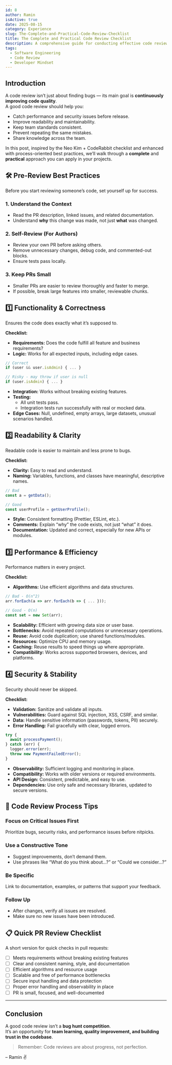 ```yaml
---
id: 8
author: Ramin
isActive: true
date: 2025-08-15
category: Experience
slug: The-Complete-and-Practical-Code-Review-Checklist
title: The Complete and Practical Code Review Checklist
description: A comprehensive guide for conducting effective code reviews, combining a technical checklist with process-oriented best practices.
tags:
  - Software Engineering
  - Code Review
  - Developer Mindset
---
```


## Introduction

A code review isn’t just about finding bugs — its main goal is **continuously improving code quality**.  
A good code review should help you:

- Catch performance and security issues before release.
- Improve readability and maintainability.
- Keep team standards consistent.
- Prevent repeating the same mistakes.
- Share knowledge across the team.

In this post, inspired by the Neo Kim + CodeRabbit checklist and enhanced with process-oriented best practices, we’ll walk through a **complete** and **practical** approach you can apply in your projects.

## 🛠 Pre-Review Best Practices

Before you start reviewing someone’s code, set yourself up for success.

### 1. Understand the Context

- Read the PR description, linked issues, and related documentation.
- Understand **why** this change was made, not just **what** was changed.

### 2. Self-Review (For Authors)

- Review your own PR before asking others.
- Remove unnecessary changes, debug code, and commented-out blocks.
- Ensure tests pass locally.

### 3. Keep PRs Small

- Smaller PRs are easier to review thoroughly and faster to merge.
- If possible, break large features into smaller, reviewable chunks.

## 1️⃣ Functionality & Correctness

Ensures the code does exactly what it’s supposed to.

**Checklist:**

- **Requirements:** Does the code fulfill all feature and business requirements?
- **Logic:** Works for all expected inputs, including edge cases.

```ts
// Correct
if (user && user.isAdmin) { ... }

// Risky - may throw if user is null
if (user.isAdmin) { ... }
```

- **Integration:** Works without breaking existing features.
- **Testing:**
  - All unit tests pass.
  - Integration tests run successfully with real or mocked data.
- **Edge Cases:** Null, undefined, empty arrays, large datasets, unusual scenarios handled.

## 2️⃣ Readability & Clarity

Readable code is easier to maintain and less prone to bugs.

**Checklist:**

- **Clarity:** Easy to read and understand.
- **Naming:** Variables, functions, and classes have meaningful, descriptive names.

```ts
// Bad
const a = getData();

// Good
const userProfile = getUserProfile();
```

- **Style:** Consistent formatting (Prettier, ESLint, etc.).
- **Comments:** Explain “why” the code exists, not just “what” it does.
- **Documentation:** Updated and correct, especially for new APIs or modules.


## 3️⃣ Performance & Efficiency

Performance matters in every project.

**Checklist:**

- **Algorithms:** Use efficient algorithms and data structures.

```ts
// Bad - O(n^2)
arr.forEach(a => arr.forEach(b => { ... }));

// Good - O(n)
const set = new Set(arr);
```

- **Scalability:** Efficient with growing data size or user base.
- **Bottlenecks:** Avoid repeated computations or unnecessary operations.
- **Reuse:** Avoid code duplication; use shared functions/modules.
- **Resources:** Optimize CPU and memory usage.
- **Caching:** Reuse results to speed things up where appropriate.
- **Compatibility:** Works across supported browsers, devices, and platforms.


## 4️⃣ Security & Stability

Security should never be skipped.

**Checklist:**

- **Validation:** Sanitize and validate all inputs.
- **Vulnerabilities:** Guard against SQL injection, XSS, CSRF, and similar.
- **Data:** Handle sensitive information (passwords, tokens, PII) securely.
- **Error Handling:** Fail gracefully with clear, logged errors.

```ts
try {
  await processPayment();
} catch (err) {
  logger.error(err);
  throw new PaymentFailedError();
}
```

- **Observability:** Sufficient logging and monitoring in place.
- **Compatibility:** Works with older versions or required environments.
- **API Design:** Consistent, predictable, and easy to use.
- **Dependencies:** Use only safe and necessary libraries, updated to secure versions.

## 💬 Code Review Process Tips

### Focus on Critical Issues First

Prioritize bugs, security risks, and performance issues before nitpicks.

### Use a Constructive Tone

- Suggest improvements, don’t demand them.
- Use phrases like “What do you think about…?” or “Could we consider…?”

### Be Specific

Link to documentation, examples, or patterns that support your feedback.

### Follow Up

- After changes, verify all issues are resolved.
- Make sure no new issues have been introduced.

## 📋 Quick PR Review Checklist

A short version for quick checks in pull requests:

- [ ] Meets requirements without breaking existing features
- [ ] Clear and consistent naming, style, and documentation
- [ ] Efficient algorithms and resource usage
- [ ] Scalable and free of performance bottlenecks
- [ ] Secure input handling and data protection
- [ ] Proper error handling and observability in place
- [ ] PR is small, focused, and well-documented

---

## Conclusion

A good code review isn’t a **bug hunt competition**.  
It’s an opportunity for **team learning, quality improvement, and building trust in the codebase**.

> Remember: Code reviews are about progress, not perfection.

– Ramin ✌️
